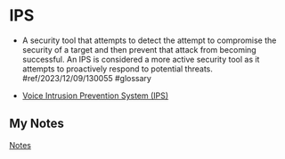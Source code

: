 # IPS
- A security tool that attempts to detect the attempt to compromise the security of a target and then prevent that attack from becoming successful. An IPS is considered a more active security tool as it attempts to proactively respond to potential threats. #ref/2023/12/09/130055 #glossary

- [Voice Intrusion Prevention System (IPS)](voice-intrusion-prevention-system.md)
## My Notes
[Notes](mynotes/ips-notes.md)
